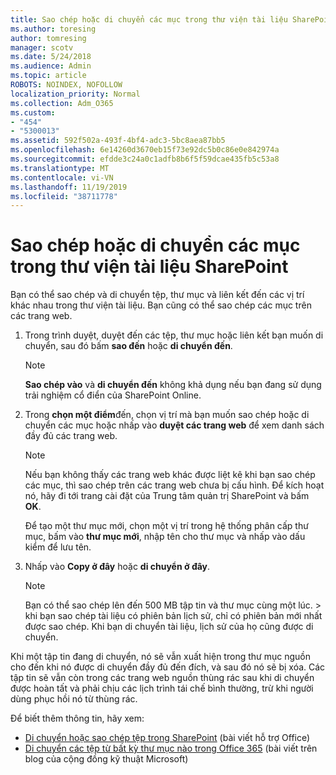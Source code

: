 ```yaml
---
title: Sao chép hoặc di chuyển các mục trong thư viện tài liệu SharePoint
ms.author: toresing
author: tomresing
manager: scotv
ms.date: 5/24/2018
ms.audience: Admin
ms.topic: article
ROBOTS: NOINDEX, NOFOLLOW
localization_priority: Normal
ms.collection: Adm_O365
ms.custom:
- "454"
- "5300013"
ms.assetid: 592f502a-493f-4bf4-adc3-5bc8aea87bb5
ms.openlocfilehash: 6e14260d3670eb15f73e92dc5b0c86e0e842974a
ms.sourcegitcommit: efdde3c24a0c1adfb8b6f5f59dcae435fb5c53a8
ms.translationtype: MT
ms.contentlocale: vi-VN
ms.lasthandoff: 11/19/2019
ms.locfileid: "38711778"
---
```

# <a name="copy-or-move-items-in-a-sharepoint-document-library"></a>Sao chép hoặc di chuyển các mục trong thư viện tài liệu SharePoint

Bạn có thể sao chép và di chuyển tệp, thư mục và liên kết đến các vị trí khác nhau trong thư viện tài liệu. Bạn cũng có thể sao chép các mục trên các trang web. 
  
1. Trong trình duyệt, duyệt đến các tệp, thư mục hoặc liên kết bạn muốn di chuyển, sau đó bấm **sao đến** hoặc **di chuyển đến**.

    > [!NOTE]
    > **Sao chép vào** và **di chuyển đến** không khả dụng nếu bạn đang sử dụng trải nghiệm cổ điển của SharePoint Online.
  
2. Trong **chọn một điểm**đến, chọn vị trí mà bạn muốn sao chép hoặc di chuyển các mục hoặc nhấp vào **duyệt các trang web** để xem danh sách đầy đủ các trang web.

    > [!NOTE]
    > Nếu bạn không thấy các trang web khác được liệt kê khi bạn sao chép các mục, thì sao chép trên các trang web chưa bị cấu hình. Để kích hoạt nó, hãy đi tới trang cài đặt của Trung tâm quản trị SharePoint và bấm **OK**.
  
    Để tạo một thư mục mới, chọn một vị trí trong hệ thống phân cấp thư mục, bấm vào **thư mục mới**, nhập tên cho thư mục và nhấp vào dấu kiểm để lưu tên.

3. Nhấp vào **Copy ở đây** hoặc **di chuyển ở đây**.

    > [!NOTE]
    > Bạn có thể sao chép lên đến 500 MB tập tin và thư mục cùng một lúc. > khi bạn sao chép tài liệu có phiên bản lịch sử, chỉ có phiên bản mới nhất được sao chép. Khi bạn di chuyển tài liệu, lịch sử của họ cũng được di chuyển.
  
 Khi một tập tin đang di chuyển, nó sẽ vẫn xuất hiện trong thư mục nguồn cho đến khi nó được di chuyển đầy đủ đến đích, và sau đó nó sẽ bị xóa. Các tập tin sẽ vẫn còn trong các trang web nguồn thùng rác sau khi di chuyển được hoàn tất và phải chịu các lịch trình tái chế bình thường, trừ khi người dùng phục hồi nó từ thùng rác.

Để biết thêm thông tin, hãy xem:

 - [Di chuyển hoặc sao chép tệp trong SharePoint](https://support.office.com/article/move-or-copy-files-in-sharepoint-00e2f483-4df3-46be-a861-1f5f0c1a87bc) (bài viết hỗ trợ Office)
 - [Di chuyển các tệp từ bất kỳ thư mục nào trong Office 365](https://techcommunity.microsoft.com/t5/Microsoft-SharePoint-Blog/Now-move-files-anywhere-in-Office-365-SharePoint-and-OneDrive/ba-p/146973) (bài viết trên blog của cộng đồng kỹ thuật Microsoft)  